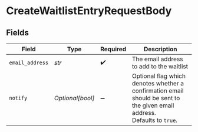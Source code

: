 # CreateWaitlistEntryRequestBody


## Fields

| Field                                                                                                                   | Type                                                                                                                    | Required                                                                                                                | Description                                                                                                             |
| ----------------------------------------------------------------------------------------------------------------------- | ----------------------------------------------------------------------------------------------------------------------- | ----------------------------------------------------------------------------------------------------------------------- | ----------------------------------------------------------------------------------------------------------------------- |
| `email_address`                                                                                                         | *str*                                                                                                                   | :heavy_check_mark:                                                                                                      | The email address to add to the waitlist                                                                                |
| `notify`                                                                                                                | *Optional[bool]*                                                                                                        | :heavy_minus_sign:                                                                                                      | Optional flag which denotes whether a confirmation email should be sent to the given email address.<br/>Defaults to `true`. |